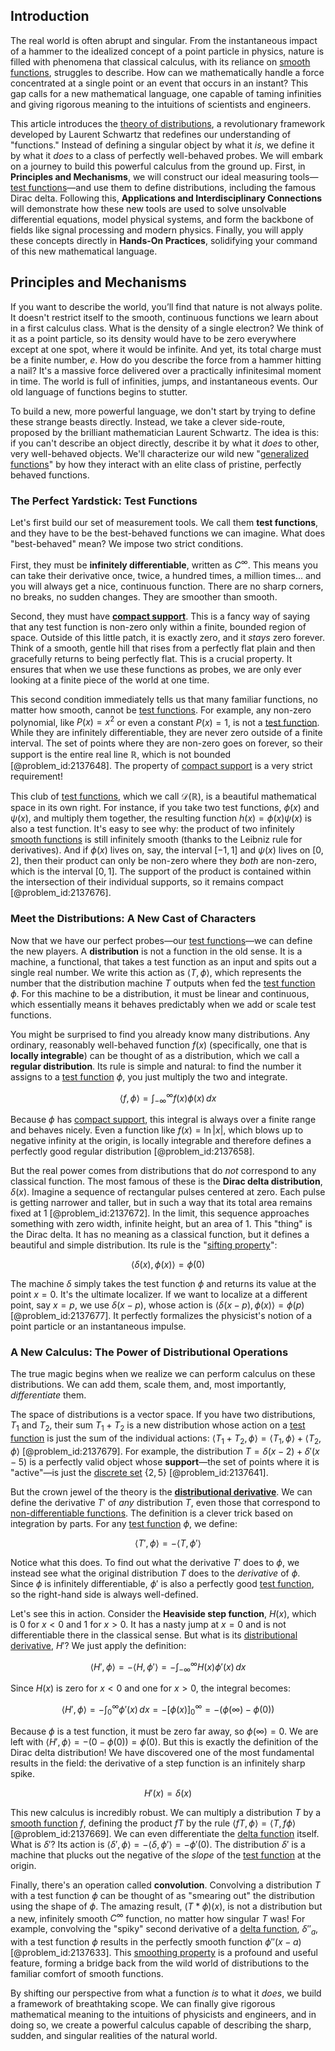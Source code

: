 ## Introduction
The real world is often abrupt and singular. From the instantaneous impact of a hammer to the idealized concept of a point particle in physics, nature is filled with phenomena that classical calculus, with its reliance on [smooth functions](@article_id:138448), struggles to describe. How can we mathematically handle a force concentrated at a single point or an event that occurs in an instant? This gap calls for a new mathematical language, one capable of taming infinities and giving rigorous meaning to the intuitions of scientists and engineers.

This article introduces the [theory of distributions](@article_id:275111), a revolutionary framework developed by Laurent Schwartz that redefines our understanding of "functions." Instead of defining a singular object by what it *is*, we define it by what it *does* to a class of perfectly well-behaved probes. We will embark on a journey to build this powerful calculus from the ground up. First, in **Principles and Mechanisms**, we will construct our ideal measuring tools—[test functions](@article_id:166095)—and use them to define distributions, including the famous Dirac delta. Following this, **Applications and Interdisciplinary Connections** will demonstrate how these new tools are used to solve unsolvable differential equations, model physical systems, and form the backbone of fields like signal processing and modern physics. Finally, you will apply these concepts directly in **Hands-On Practices**, solidifying your command of this new mathematical language.

## Principles and Mechanisms

If you want to describe the world, you’ll find that nature is not always polite. It doesn't restrict itself to the smooth, continuous functions we learn about in a first calculus class. What is the density of a single electron? We think of it as a point particle, so its density would have to be zero everywhere except at one spot, where it would be infinite. And yet, its total charge must be a finite number, $e$. How do you describe the force from a hammer hitting a nail? It's a massive force delivered over a practically infinitesimal moment in time. The world is full of infinities, jumps, and instantaneous events. Our old language of functions begins to stutter.

To build a new, more powerful language, we don't start by trying to define these strange beasts directly. Instead, we take a clever side-route, proposed by the brilliant mathematician Laurent Schwartz. The idea is this: if you can't describe an object directly, describe it by what it *does* to other, very well-behaved objects. We'll characterize our wild new "[generalized functions](@article_id:274698)" by how they interact with an elite class of pristine, perfectly behaved functions.

### The Perfect Yardstick: Test Functions

Let's first build our set of measurement tools. We call them **test functions**, and they have to be the best-behaved functions we can imagine. What does "best-behaved" mean? We impose two strict conditions.

First, they must be **infinitely differentiable**, written as $C^{\infty}$. This means you can take their derivative once, twice, a hundred times, a million times... and you will always get a nice, continuous function. There are no sharp corners, no breaks, no sudden changes. They are smoother than smooth.

Second, they must have **[compact support](@article_id:275720)**. This is a fancy way of saying that any test function is non-zero only within a finite, bounded region of space. Outside of this little patch, it is exactly zero, and it *stays* zero forever. Think of a smooth, gentle hill that rises from a perfectly flat plain and then gracefully returns to being perfectly flat. This is a crucial property. It ensures that when we use these functions as probes, we are only ever looking at a finite piece of the world at one time.

This second condition immediately tells us that many familiar functions, no matter how smooth, cannot be [test functions](@article_id:166095). For example, any non-zero polynomial, like $P(x) = x^2$ or even a constant $P(x) = 1$, is not a [test function](@article_id:178378). While they are infinitely differentiable, they are never zero outside of a finite interval. The set of points where they are non-zero goes on forever, so their support is the entire real line $\mathbb{R}$, which is not bounded [@problem_id:2137648]. The property of [compact support](@article_id:275720) is a very strict requirement!

This club of [test functions](@article_id:166095), which we call $\mathcal{D}(\mathbb{R})$, is a beautiful mathematical space in its own right. For instance, if you take two test functions, $\phi(x)$ and $\psi(x)$, and multiply them together, the resulting function $h(x) = \phi(x)\psi(x)$ is also a test function. It's easy to see why: the product of two infinitely [smooth functions](@article_id:138448) is still infinitely smooth (thanks to the Leibniz rule for derivatives). And if $\phi(x)$ lives on, say, the interval $[-1, 1]$ and $\psi(x)$ lives on $[0, 2]$, then their product can only be non-zero where they *both* are non-zero, which is the interval $[0, 1]$. The support of the product is contained within the intersection of their individual supports, so it remains compact [@problem_id:2137676].

### Meet the Distributions: A New Cast of Characters

Now that we have our perfect probes—our [test functions](@article_id:166095)—we can define the new players. A **distribution** is not a function in the old sense. It is a machine, a functional, that takes a test function as an input and spits out a single real number. We write this action as $\langle T, \phi \rangle$, which represents the number that the distribution machine $T$ outputs when fed the [test function](@article_id:178378) $\phi$. For this machine to be a distribution, it must be linear and continuous, which essentially means it behaves predictably when we add or scale test functions.

You might be surprised to find you already know many distributions. Any ordinary, reasonably well-behaved function $f(x)$ (specifically, one that is **locally integrable**) can be thought of as a distribution, which we call a **regular distribution**. Its rule is simple and natural: to find the number it assigns to a [test function](@article_id:178378) $\phi$, you just multiply the two and integrate.

$$ \langle f, \phi \rangle = \int_{-\infty}^{\infty} f(x)\phi(x) \,dx $$

Because $\phi$ has [compact support](@article_id:275720), this integral is always over a finite range and behaves nicely. Even a function like $f(x) = \ln|x|$, which blows up to negative infinity at the origin, is locally integrable and therefore defines a perfectly good regular distribution [@problem_id:2137658].

But the real power comes from distributions that do *not* correspond to any classical function. The most famous of these is the **Dirac delta distribution**, $\delta(x)$. Imagine a sequence of rectangular pulses centered at zero. Each pulse is getting narrower and taller, but in such a way that its total area remains fixed at 1 [@problem_id:2137672]. In the limit, this sequence approaches something with zero width, infinite height, but an area of 1. This "thing" is the Dirac delta. It has no meaning as a classical function, but it defines a beautiful and simple distribution. Its rule is the "[sifting property](@article_id:265168)":

$$ \langle \delta(x), \phi(x) \rangle = \phi(0) $$

The machine $\delta$ simply takes the test function $\phi$ and returns its value at the point $x=0$. It's the ultimate localizer. If we want to localize at a different point, say $x=p$, we use $\delta(x-p)$, whose action is $\langle \delta(x-p), \phi(x) \rangle = \phi(p)$ [@problem_id:2137677]. It perfectly formalizes the physicist's notion of a point particle or an instantaneous impulse.

### A New Calculus: The Power of Distributional Operations

The true magic begins when we realize we can perform calculus on these distributions. We can add them, scale them, and, most importantly, *differentiate* them.

The space of distributions is a vector space. If you have two distributions, $T_1$ and $T_2$, their sum $T_1 + T_2$ is a new distribution whose action on a [test function](@article_id:178378) is just the sum of the individual actions: $\langle T_1+T_2, \phi \rangle = \langle T_1, \phi \rangle + \langle T_2, \phi \rangle$ [@problem_id:2137679]. For example, the distribution $T = \delta(x-2) + \delta'(x-5)$ is a perfectly valid object whose **support**—the set of points where it is "active"—is just the [discrete set](@article_id:145529) $\{2, 5\}$ [@problem_id:2137641].

But the crown jewel of the theory is the **[distributional derivative](@article_id:270567)**. We can define the derivative $T'$ of *any* distribution $T$, even those that correspond to [non-differentiable functions](@article_id:142949). The definition is a clever trick based on integration by parts. For any [test function](@article_id:178378) $\phi$, we define:

$$ \langle T', \phi \rangle = - \langle T, \phi' \rangle $$

Notice what this does. To find out what the derivative $T'$ does to $\phi$, we instead see what the original distribution $T$ does to the *derivative* of $\phi$. Since $\phi$ is infinitely differentiable, $\phi'$ is also a perfectly good [test function](@article_id:178378), so the right-hand side is always well-defined.

Let's see this in action. Consider the **Heaviside step function**, $H(x)$, which is $0$ for $x<0$ and $1$ for $x>0$. It has a nasty jump at $x=0$ and is not differentiable there in the classical sense. But what is its [distributional derivative](@article_id:270567), $H'$? We just apply the definition:

$$ \langle H', \phi \rangle = - \langle H, \phi' \rangle = - \int_{-\infty}^{\infty} H(x) \phi'(x) \,dx $$

Since $H(x)$ is zero for $x<0$ and one for $x>0$, the integral becomes:

$$ \langle H', \phi \rangle = - \int_{0}^{\infty} \phi'(x) \,dx = - [\phi(x)]_{0}^{\infty} = - (\phi(\infty) - \phi(0)) $$

Because $\phi$ is a test function, it must be zero far away, so $\phi(\infty) = 0$. We are left with $\langle H', \phi \rangle = - (0 - \phi(0)) = \phi(0)$. But this is exactly the definition of the Dirac delta distribution! We have discovered one of the most fundamental results in the field: the derivative of a step function is an infinitely sharp spike.

$$ H'(x) = \delta(x) $$

This new calculus is incredibly robust. We can multiply a distribution $T$ by a [smooth function](@article_id:157543) $f$, defining the product $fT$ by the rule $\langle fT, \phi \rangle = \langle T, f\phi \rangle$ [@problem_id:2137669]. We can even differentiate the [delta function](@article_id:272935) itself. What is $\delta'$? Its action is $\langle \delta', \phi \rangle = -\langle \delta, \phi' \rangle = -\phi'(0)$. The distribution $\delta'$ is a machine that plucks out the negative of the *slope* of the [test function](@article_id:178378) at the origin.

Finally, there's an operation called **convolution**. Convolving a distribution $T$ with a test function $\phi$ can be thought of as "smearing out" the distribution using the shape of $\phi$. The amazing result, $(T * \phi)(x)$, is not a distribution but a new, infinitely smooth $C^{\infty}$ function, no matter how singular $T$ was! For example, convolving the "spiky" second derivative of a [delta function](@article_id:272935), $\delta''_a$, with a test function $\phi$ results in the perfectly smooth function $\phi''(x-a)$ [@problem_id:2137633]. This [smoothing property](@article_id:144961) is a profound and useful feature, forming a bridge back from the wild world of distributions to the familiar comfort of smooth functions.

By shifting our perspective from what a function *is* to what it *does*, we build a framework of breathtaking scope. We can finally give rigorous mathematical meaning to the intuitions of physicists and engineers, and in doing so, we create a powerful calculus capable of describing the sharp, sudden, and singular realities of the natural world.